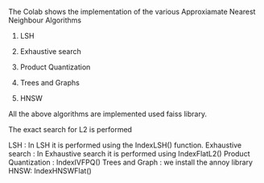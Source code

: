 The Colab shows the implementation of the various Approxiamate Nearest Neighbour Algorithms 

1. LSH

2. Exhaustive search

3. Product Quantization

4. Trees and Graphs

5. HNSW

All the above algorithms are implemented used faiss library.

The exact search for L2 is performed 

LSH : In LSH it is performed using the IndexLSH() function.
Exhaustive search : In Exhaustive search it is performed using IndexFlatL2()
Product Quantization : IndexIVFPQ()
Trees and Graph : we install the annoy library
HNSW: IndexHNSWFlat()
